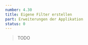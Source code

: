 ```yaml
---
number: 4.30
title: Eigene Filter erstellen
part: Erweiterungen der Applikation
status: 0
---
```


> TODO